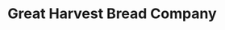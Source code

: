 ---
title: "Great Harvest Bread Company"
url: /salem/great-harvest-bread-company/
shop: Bäckerei
---